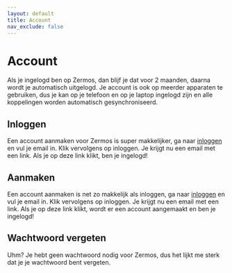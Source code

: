 ```yaml
---
layout: default
title: Account
nav_exclude: false
---
```


# Account
Als je ingelogd ben op Zermos, dan blijf je dat voor 2 maanden, daarna wordt je automatisch uitgelogd. Je account is ook op meerder apparaten te gebruiken, dus je kan op je telefoon en op je laptop ingelogd zijn en alle koppelingen worden automatisch gesynchroniseerd.

## Inloggen
Een account aanmaken voor Zermos is super makkelijker, ga naar [inloggen](https://zermos.kronk.tech/login) en vul je email in. Klik vervolgens op inloggen. Je krijgt nu een email met een link. Als je op deze link klikt, ben je ingelogd!

## Aanmaken
Een account aanmaken is net zo makkelijk als inloggen, ga naar [inloggen](https://zermos.kronk.tech/login) en vul je email in. Klik vervolgens op inloggen. Je krijgt nu een email met een link. Als je op deze link klikt, wordt er een account aangemaakt en ben je ingelogd!

## Wachtwoord vergeten
Uhm? Je hebt geen wachtwoord nodig voor Zermos, dus het lijkt me sterk dat je je wachtwoord bent vergeten.
